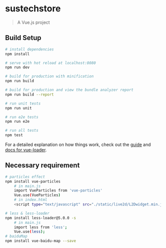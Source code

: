 # sustechstore

> A Vue.js project

## Build Setup

``` bash
# install dependencies
npm install

# serve with hot reload at localhost:8080
npm run dev

# build for production with minification
npm run build

# build for production and view the bundle analyzer report
npm run build --report

# run unit tests
npm run unit

# run e2e tests
npm run e2e

# run all tests
npm test
```

For a detailed explanation on how things work, check out the [guide](http://vuejs-templates.github.io/webpack/) and [docs for vue-loader](http://vuejs.github.io/vue-loader).

## Necessary requirement

```bash
# particles effect
npm install vue-particles
	# in main.js
	import VueParticles from 'vue-particles'
	Vue.use(VueParticles)
	# in index.html
	<script type="text/javascript" src="./static/live2d/L2Dwidget.min.js"></script>

# less & less-loader
npm install less-loader@5.0.0 -s
	# in main.js
	import less from 'less';
	Vue.use(less);
# baiduMap
npm install vue-baidu-map --save
```

